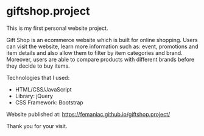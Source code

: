 # giftshop.project
This is my first personal website project.

Gift Shop is an ecommerce website which is built for online shopping. Users can visit the website, learn more information such as: event, promotions and item details and also allow them to filter by item categories and brand. Moreover, users are able to compare products with different brands before they decide to buy items.

Technologies that I used:
- HTML/CSS/JavaScript
- Library: jQuery
- CSS Framework: Bootstrap

Website published at: https://femaniac.github.io/giftshop.project/

Thank you for your visit.
